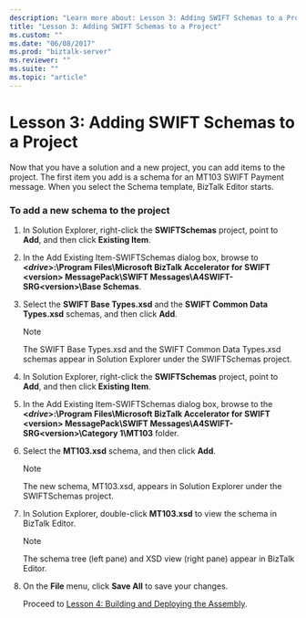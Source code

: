 ```yaml
---
description: "Learn more about: Lesson 3: Adding SWIFT Schemas to a Project"
title: "Lesson 3: Adding SWIFT Schemas to a Project"
ms.custom: ""
ms.date: "06/08/2017"
ms.prod: "biztalk-server"
ms.reviewer: ""
ms.suite: ""
ms.topic: "article"
---
```

# Lesson 3: Adding SWIFT Schemas to a Project
Now that you have a solution and a new project, you can add items to the project. The first item you add is a schema for an MT103 SWIFT Payment message. When you select the Schema template, BizTalk Editor starts.  
  
### To add a new schema to the project  
  
1. In Solution Explorer, right-click the **SWIFTSchemas** project, point to **Add**, and then click **Existing Item**.  
  
2. In the Add Existing Item-SWIFTSchemas dialog box, browse to **\<*drive*\>:\Program Files\Microsoft BizTalk Accelerator for SWIFT \<version\> MessagePack\SWIFT Messages\A4SWIFT-SRG\<version\>\Base Schemas**.  
  
3. Select the **SWIFT Base Types.xsd** and the **SWIFT Common Data Types.xsd** schemas, and then click **Add**.  
  
   > [!NOTE]
   >  The SWIFT Base Types.xsd and the SWIFT Common Data Types.xsd schemas appear in Solution Explorer under the SWIFTSchemas project.  
  
4. In Solution Explorer, right-click the **SWIFTSchemas** project, point to **Add**, and then click **Existing Item**.  
  
5. In the Add Existing Item-SWIFTSchemas dialog box, browse to the **\<*drive*\>:\Program Files\Microsoft BizTalk Accelerator for SWIFT \<version\> MessagePack\SWIFT Messages\A4SWIFT-SRG\<version\>\Category 1\MT103** folder.  
  
6. Select the **MT103.xsd** schema, and then click **Add**.  
  
   > [!NOTE]
   >  The new schema, MT103.xsd, appears in Solution Explorer under the SWIFTSchemas project.  
  
7. In Solution Explorer, double-click **MT103.xsd** to view the schema in BizTalk Editor.  
  
   > [!NOTE]
   >  The schema tree (left pane) and XSD view (right pane) appear in BizTalk Editor.  
  
8. On the **File** menu, click **Save All** to save your changes.  
  
   Proceed to [Lesson 4: Building and Deploying the Assembly](../../adapters-and-accelerators/accelerator-swift/lesson-4-building-and-deploying-the-assembly.md).
